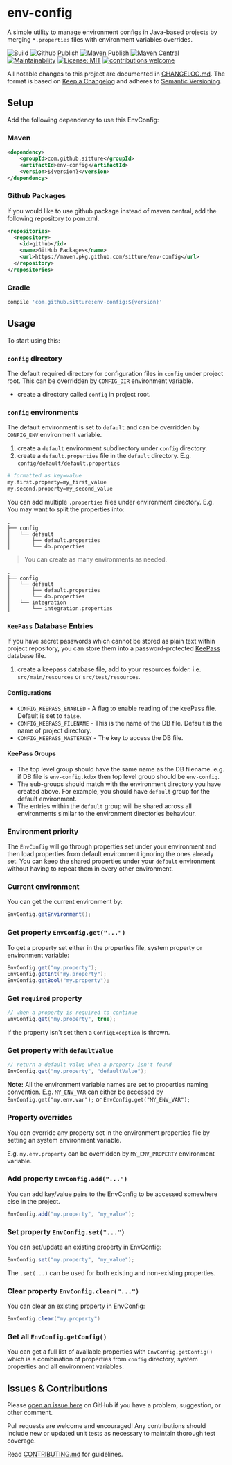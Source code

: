 # env-config

A simple utility to manage environment configs in Java-based projects by merging `*.properties` files with environment variables overrides.

![Build](https://github.com/sitture/env-config/workflows/Build/badge.svg) ![Github Publish](https://github.com/sitture/env-config/workflows/Github%20Publish/badge.svg) ![Maven Publish](https://github.com/sitture/env-config/workflows/Maven%20Publish/badge.svg) [![Maven Central](https://img.shields.io/maven-central/v/com.github.sitture/env-config.svg)](https://mvnrepository.com/search?q=com.github.sitture) [![Maintainability](https://api.codeclimate.com/v1/badges/338645e6d3c853fcb93e/maintainability)](https://codeclimate.com/github/sitture/env-config/maintainability) [![License: MIT](https://img.shields.io/badge/License-MIT-yellow.svg?maxAge=2592000)](https://opensource.org/licenses/MIT) [![contributions welcome](https://img.shields.io/badge/contributions-welcome-brightgreen.svg?style=flat)](../../issues)

All notable changes to this project are documented in [CHANGELOG.md](CHANGELOG.md).
The format is based on [Keep a Changelog](http://keepachangelog.com/en/1.0.0/)
and adheres to [Semantic Versioning](http://semver.org/spec/v2.0.0.html).

## Setup

Add the following dependency to use this EnvConfig:

### Maven

```xml
<dependency>
    <groupId>com.github.sitture</groupId>
    <artifactId>env-config</artifactId>
    <version>${version}</version>
</dependency>
```

### Github Packages

If you would like to use github package instead of maven central, add the following repository to pom.xml.

```xml
<repositories>
  <repository>
    <id>github</id>
    <name>GitHub Packages</name>
    <url>https://maven.pkg.github.com/sitture/env-config</url>
  </repository>
</repositories>
```

### Gradle

```groovy
compile 'com.github.sitture:env-config:${version}'
```

## Usage

To start using this:

### `config` directory

The default required directory for configuration files in `config` under project root. This can be overridden by `CONFIG_DIR` environment variable.

* create a directory called `config` in project root.

### `config` environments

The default environment is set to `default` and can be overridden by `CONFIG_ENV` environment variable.

1. create a `default` environment subdirectory under `config` directory.
2. create a `default.properties` file in the `default` directory. E.g. `config/default/default.properties`

```bash
# formatted as key=value
my.first.property=my_first_value
my.second.property=my_second_value
```

You can add multiple `.properties` files under environment directory. E.g. You may want to split the properties into:

```text
.
├── config
│   └── default
│       ├── default.properties
│       └── db.properties
```

>You can create as many environments as needed.

```text
.
├── config
│   └── default
│       ├── default.properties
│       └── db.properties
│   └── integration
│       └── integration.properties
```

### `KeePass` Database Entries

If you have secret passwords which cannot be stored as plain text within project repository, you can store them into a password-protected [KeePass](https://keepass.info/) database file.

1. create a keepass database file, add to your resources folder. i.e. `src/main/resources` or `src/test/resources`.

#### Configurations

* `CONFIG_KEEPASS_ENABLED` - A flag to enable reading of the keePass file. Default is set to `false`.
* `CONFIG_KEEPASS_FILENAME` - This is the name of the DB file. Default is the name of project directory.
* `CONFIG_KEEPASS_MASTERKEY` - The key to access the DB file.

#### KeePass Groups

* The top level group should have the same name as the DB filename. e.g. if DB file is `env-config.kdbx` then top level group should be `env-config`.
* The sub-groups should match with the environment directory you have created above. For example, you should have `default` group for the default environment.
* The entries within the `default` group will be shared across all environments similar to the environment directories behaviour.

### Environment priority

The `EnvConfig` will go through properties set under your environment and then load properties from default environment ignoring the ones already set. You can keep the shared properties under your `default` environment without having to repeat them in every other environment.

### Current environment

You can get the current environment by:

```java
EnvConfig.getEnvironment();
```

### Get property `EnvConfig.get("...")`

To get a property set either in the properties file, system property or environment variable:

```java
EnvConfig.get("my.property");
EnvConfig.getInt("my.property");
EnvConfig.getBool("my.property");
```

### Get `required` property

```java
// when a property is required to continue
EnvConfig.get("my.property", true);
```

If the property isn't set then a `ConfigException` is thrown.

### Get property with `defaultValue`

```java
// return a default value when a property isn't found
EnvConfig.get("my.property", "defaultValue");
```

__Note:__ All the environment variable names are set to properties naming convention.
E.g. `MY_ENV_VAR` can either be accessed by `EnvConfig.get("my.env.var");` or `EnvConfig.get("MY_ENV_VAR");`

### Property overrides

You can override any property set in the environment properties file by setting an system environment variable.

E.g. `my.env.property` can be overridden by `MY_ENV_PROPERTY` environment variable.

### Add property `EnvConfig.add("...")`

You can add key/value pairs to the EnvConfig to be accessed somewhere else in the project.

```java
EnvConfig.add("my.property", "my_value");
```

### Set property `EnvConfig.set("...")`

You can set/update an existing property in EnvConfig:

```java
EnvConfig.set("my.property", "my_value");
```

The `.set(...)` can be used for both existing and non-existing properties.

### Clear property `EnvConfig.clear("...")`

You can clear an existing property in EnvConfig:

```java
EnvConfig.clear("my.property")
```

### Get all `EnvConfig.getConfig()`

You can get a full list of available properties with `EnvConfig.getConfig()` which is a combination of properties from `config` directory, system properties and all environment variables.

## Issues & Contributions

Please [open an issue here](../../issues) on GitHub
if you have a problem, suggestion, or other comment.

Pull requests are welcome and encouraged! Any contributions should include new or updated unit tests as necessary to maintain thorough test coverage.

Read [CONTRIBUTING.md](CONTRIBUTING.md) for guidelines.
